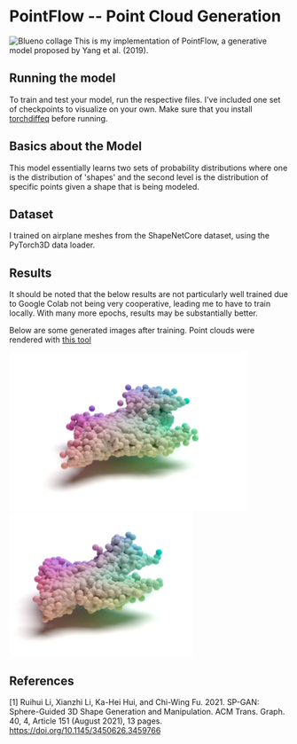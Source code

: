 # PointFlow -- Point Cloud Generation
![Blueno collage](/generator_outputs/collage/collage.png)
This is my implementation of PointFlow, a generative model proposed by Yang et al. (2019). 

## Running the model
To train and test your model, run the respective files. I've included one set of checkpoints to visualize on your own. Make sure that you install [torchdiffeq](https://github.com/rtqichen/torchdiffeq) before running. 

## Basics about the Model
This model essentially learns two sets of probability distributions where one is the distribution of 'shapes' and the second level is the distribution of specific points given a shape that is being modeled. 

## Dataset
I trained on airplane meshes from the ShapeNetCore dataset, using the PyTorch3D data loader. 

## Results
It should be noted that the below results are not particularly well trained due to Google Colab not being very cooperative, leading me to have to train locally. With many more epochs, results may be substantially better. 

Below are some generated images after training. Point clouds were rendered with [this tool](https://github.com/zekunhao1995/PointFlowRenderer)

![](/imgs/im1.png)
![](/imgs/im2.png)



## References
[1] Ruihui Li, Xianzhi Li, Ka-Hei Hui, and Chi-Wing Fu. 2021. SP-GAN: Sphere-Guided 3D Shape Generation and Manipulation. ACM Trans. Graph. 40, 4,
Article 151 (August 2021), 13 pages. https://doi.org/10.1145/3450626.3459766
